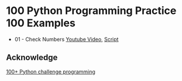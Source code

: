 # 100 Python Programming Practice 100 Examples

- 01 - Check Numbers [Youtube Video](https://www.youtube.com/watch?v=eg5AO10QsY4), [Script](ex01/script.en.md)

## Acknowledge

[100+ Python challenge programming](https://github.com/zhiwehu/Python-programming-exercises)
